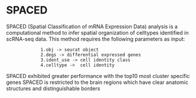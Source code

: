 # SPACED
SPACED (Spatial Classification of mRNA Expression Data) analysis is a computational method to infer
spatial organization of celltypes identified in scRNA-seq data.
This method requires the following parameters as input:

                 1.obj -> seurat object
                 2.degs -> differential expressed genes
                 3.ident_use -> cell identity class
                 4.celltype ->  cell identity

SPACED exhibited greater performance with the top10 most cluster specific genes 
SPACED is restricted to the brain regions which have clear anatomic structures and distinguishable borders
